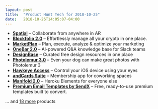 ```yaml
---
layout: post
title:  "Product Hunt Tech for 2018-10-25"
date:   2018-10-26T14:05:07-04:00
---
```


* **[Spatial](https://www.producthunt.com/posts/spatial-2?utm_campaign=producthunt-api&utm_medium=api&utm_source=Application%3A+Daily+Digest+RSS+%28ID%3A+3202%29)** – Collaborate from anywhere in AR
* **[Blockfolio 2.0](https://www.producthunt.com/posts/blockfolio-2-0?utm_campaign=producthunt-api&utm_medium=api&utm_source=Application%3A+Daily+Digest+RSS+%28ID%3A+3202%29)** – Effortlessly manage all your crypto in one place.
* **[MarketPlan](https://www.producthunt.com/posts/marketplan?utm_campaign=producthunt-api&utm_medium=api&utm_source=Application%3A+Daily+Digest+RSS+%28ID%3A+3202%29)** – Plan, execute, analyze & optimize your marketing
* **[OneBar 2.0](https://www.producthunt.com/posts/onebar-2-0?utm_campaign=producthunt-api&utm_medium=api&utm_source=Application%3A+Daily+Digest+RSS+%28ID%3A+3202%29)** – AI-powered Q&A knowledge base for Slack teams
* **[DesignBase](https://www.producthunt.com/posts/designbase-2?utm_campaign=producthunt-api&utm_medium=api&utm_source=Application%3A+Daily+Digest+RSS+%28ID%3A+3202%29)** – Curated free design resources in one place
* **[Photolemur 3.0](https://www.producthunt.com/posts/photolemur-3-0?utm_campaign=producthunt-api&utm_medium=api&utm_source=Application%3A+Daily+Digest+RSS+%28ID%3A+3202%29)** – Even your dog can make great photos with Photolemur 3
* **[Hawkeye Access](https://www.producthunt.com/posts/hawkeye-access?utm_campaign=producthunt-api&utm_medium=api&utm_source=Application%3A+Daily+Digest+RSS+%28ID%3A+3202%29)** – Control your iOS device using your eyes
* **[andCards Suite](https://www.producthunt.com/posts/andcards-suite?utm_campaign=producthunt-api&utm_medium=api&utm_source=Application%3A+Daily+Digest+RSS+%28ID%3A+3202%29)** – Membership app for coworking spaces
* **[Manifold 2.0](https://www.producthunt.com/posts/manifold-2-0?utm_campaign=producthunt-api&utm_medium=api&utm_source=Application%3A+Daily+Digest+RSS+%28ID%3A+3202%29)** – Heroku Elements for everyone else
* **[Premium Email Templates by SendX](https://www.producthunt.com/posts/premium-email-templates-by-sendx?utm_campaign=producthunt-api&utm_medium=api&utm_source=Application%3A+Daily+Digest+RSS+%28ID%3A+3202%29)** – Free, ready-to-use premium templates built to convert.

… and [18 more](https://www.producthunt.com/tech) products
